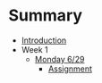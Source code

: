 # Summary

* [Introduction](README.md)
* Week 1
   * [Monday 6/29](w01/mon/notes.md)
       * [Assignment](w01/mon/assignment.md)

